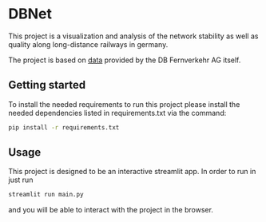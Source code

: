 # DBNet
This project is a visualization and analysis of the network stability as well as quality along long-distance railways in germany.

The project is based on [data](https://data.deutschebahn.com/dataset/data-netzradar.html) provided by the DB Fernverkehr AG itself.
## Getting started
To install the needed requirements to run this project please install the needed dependencies listed in requirements.txt via the command:
```bash
pip install -r requirements.txt
```
## Usage
This project is designed to be an interactive streamlit app. In order to run in just run 
```bash
streamlit run main.py
```
and you will be able to interact with the project in the browser.
